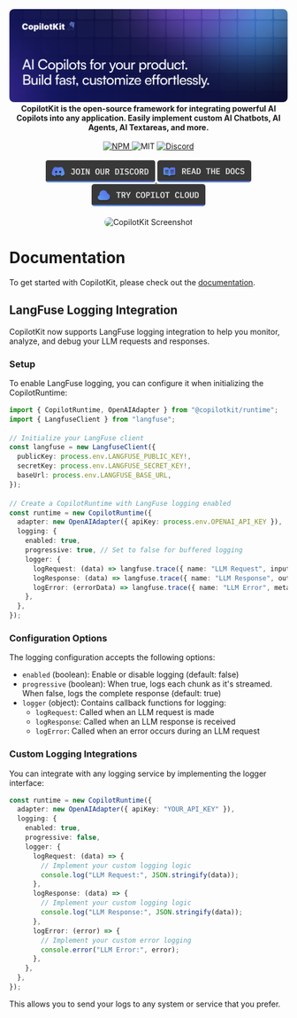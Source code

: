 <div align="center">
  <a href="https://copilotkit.ai" target="_blank">
    <img src="https://github.com/copilotkit/copilotkit/raw/main/assets/banner.png" alt="CopilotKit Logo">
  </a>

  <br/>

  <strong>
    CopilotKit is the open-source framework for integrating powerful AI Copilots into any application. Easily implement custom AI Chatbots, AI Agents, AI Textareas, and more.
  </strong>
</div>

<br/>

<div align="center">
  <a href="https://www.npmjs.com/package/@copilotkit/react-core" target="_blank">
    <img src="https://img.shields.io/npm/v/%40copilotkit%2Freact-core?logo=npm&logoColor=%23FFFFFF&label=Version&color=%236963ff" alt="NPM">
  </a>
  <img src="https://img.shields.io/github/license/copilotkit/copilotkit?color=%236963ff&label=License" alt="MIT">
  <a href="https://discord.gg/6dffbvGU3D" target="_blank">
    <img src="https://img.shields.io/discord/1122926057641742418?logo=discord&logoColor=%23FFFFFF&label=Discord&color=%236963ff" alt="Discord">
  </a>
</div>
<br/>

<div align="center">
  <a href="https://discord.gg/6dffbvGU3D?ref=github_readme" target="_blank">
    <img src="https://github.com/copilotkit/copilotkit/raw/main/assets/btn_discord.png" alt="CopilotKit Discord" height="40px">
  </a>
  <a href="https://docs.copilotkit.ai?ref=github_readme" target="_blank">
    <img src="https://github.com/copilotkit/copilotkit/raw/main/assets/btn_docs.png" alt="CopilotKit GitHub" height="40px">
  </a>
  <a href="https://cloud.copilotkit.ai?ref=github_readme" target="_blank">
    <img src="https://github.com/copilotkit/copilotkit/raw/main/assets/btn_cloud.png" alt="CopilotKit GitHub" height="40px">
  </a>
</div>

<br />

<div align="center">
  <img src="https://github.com/CopilotKit/CopilotKit/raw/main/assets/animated-banner.gif" alt="CopilotKit Screenshot" style="border-radius: 15px;" />
</div>

# Documentation

To get started with CopilotKit, please check out the [documentation](https://docs.copilotkit.ai).

## LangFuse Logging Integration

CopilotKit now supports LangFuse logging integration to help you monitor, analyze, and debug your LLM requests and responses.

### Setup

To enable LangFuse logging, you can configure it when initializing the CopilotRuntime:

```typescript
import { CopilotRuntime, OpenAIAdapter } from "@copilotkit/runtime";
import { LangfuseClient } from "langfuse";

// Initialize your LangFuse client
const langfuse = new LangfuseClient({
  publicKey: process.env.LANGFUSE_PUBLIC_KEY!,
  secretKey: process.env.LANGFUSE_SECRET_KEY!,
  baseUrl: process.env.LANGFUSE_BASE_URL,
});

// Create a CopilotRuntime with LangFuse logging enabled
const runtime = new CopilotRuntime({
  adapter: new OpenAIAdapter({ apiKey: process.env.OPENAI_API_KEY }),
  logging: {
    enabled: true,
    progressive: true, // Set to false for buffered logging
    logger: {
      logRequest: (data) => langfuse.trace({ name: "LLM Request", input: data }),
      logResponse: (data) => langfuse.trace({ name: "LLM Response", output: data }),
      logError: (errorData) => langfuse.trace({ name: "LLM Error", metadata: errorData }),
    },
  },
});
```

### Configuration Options

The logging configuration accepts the following options:

- `enabled` (boolean): Enable or disable logging (default: false)
- `progressive` (boolean): When true, logs each chunk as it's streamed. When false, logs the complete response (default: true)
- `logger` (object): Contains callback functions for logging:
  - `logRequest`: Called when an LLM request is made
  - `logResponse`: Called when an LLM response is received
  - `logError`: Called when an error occurs during an LLM request

### Custom Logging Integrations

You can integrate with any logging service by implementing the logger interface:

```typescript
const runtime = new CopilotRuntime({
  adapter: new OpenAIAdapter({ apiKey: "YOUR_API_KEY" }),
  logging: {
    enabled: true,
    progressive: false,
    logger: {
      logRequest: (data) => {
        // Implement your custom logging logic
        console.log("LLM Request:", JSON.stringify(data));
      },
      logResponse: (data) => {
        // Implement your custom logging logic
        console.log("LLM Response:", JSON.stringify(data));
      },
      logError: (error) => {
        // Implement your custom error logging
        console.error("LLM Error:", error);
      },
    },
  },
});
```

This allows you to send your logs to any system or service that you prefer.
